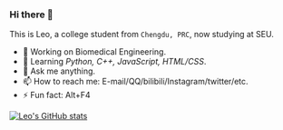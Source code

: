 ### Hi there 👋

This is Leo, a college student from `Chengdu, PRC`, now studying at SEU.

- 🔭 Working on Biomedical Engineering.
- 🌱 Learning *Python, C++, JavaScript, HTML/CSS*.
- 💬 Ask me anything.
- 📫 How to reach me: E-mail/QQ/bilibili/Instagram/twitter/etc.
- ⚡ Fun fact: <kb>Alt</kb>+<kb>F4</kb>

[![Leo's GitHub stats](https://github-readme-stats.vercel.app/api?username=leostudiooo&theme=default&show_icons=true)](https://github.com/anuraghazra/github-readme-stats)

